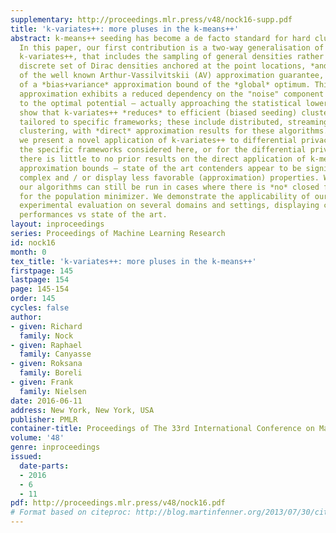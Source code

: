 ```yaml
---
supplementary: http://proceedings.mlr.press/v48/nock16-supp.pdf
title: 'k-variates++: more pluses in the k-means++'
abstract: k-means++ seeding has become a de facto standard for hard clustering algorithms.
  In this paper, our first contribution is a two-way generalisation of this seeding,
  k-variates++, that includes the sampling of general densities rather than just a
  discrete set of Dirac densities anchored at the point locations, *and* a generalisation
  of the well known Arthur-Vassilvitskii (AV) approximation guarantee, in the form
  of a *bias+variance* approximation bound of the *global* optimum. This
  approximation exhibits a reduced dependency on the "noise" component with respect
  to the optimal potential — actually approaching the statistical lower bound. We
  show that k-variates++ *reduces* to efficient (biased seeding) clustering algorithms
  tailored to specific frameworks; these include distributed, streaming and on-line
  clustering, with *direct* approximation results for these algorithms. Finally,
  we present a novel application of k-variates++ to differential privacy. For either
  the specific frameworks considered here, or for the differential privacy setting,
  there is little to no prior results on the direct application of k-means++ and its
  approximation bounds — state of the art contenders appear to be significantly more
  complex and / or display less favorable (approximation) properties. We stress that
  our algorithms can still be run in cases where there is *no* closed form solution
  for the population minimizer. We demonstrate the applicability of our analysis via
  experimental evaluation on several domains and settings, displaying competitive
  performances vs state of the art.
layout: inproceedings
series: Proceedings of Machine Learning Research
id: nock16
month: 0
tex_title: 'k-variates++: more pluses in the k-means++'
firstpage: 145
lastpage: 154
page: 145-154
order: 145
cycles: false
author:
- given: Richard
  family: Nock
- given: Raphael
  family: Canyasse
- given: Roksana
  family: Boreli
- given: Frank
  family: Nielsen
date: 2016-06-11
address: New York, New York, USA
publisher: PMLR
container-title: Proceedings of The 33rd International Conference on Machine Learning
volume: '48'
genre: inproceedings
issued:
  date-parts:
  - 2016
  - 6
  - 11
pdf: http://proceedings.mlr.press/v48/nock16.pdf
# Format based on citeproc: http://blog.martinfenner.org/2013/07/30/citeproc-yaml-for-bibliographies/
---
```

